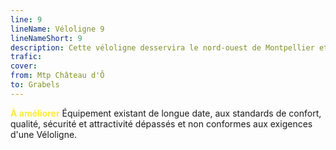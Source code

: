 ```yaml
---
line: 9
lineName: Véloligne 9
lineNameShort: 9
description: Cette véloligne desservira le nord-ouest de Montpellier et Grabels
trafic: 
cover: 
from: Mtp Château d'Ô
to: Grabels
---
```


<span style="color:#FFEB3B;font-weight:bold;">À améliorer</span> Équipement existant de longue date, aux standards de confort, qualité, sécurité et attractivité dépassés et non conformes aux exigences d'une Véloligne.